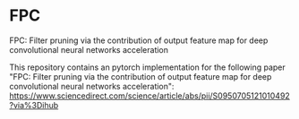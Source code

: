 # FPC
FPC: Filter pruning via the contribution of output feature map for deep convolutional neural networks acceleration

This repository contains an pytorch implementation for the following paper 
"FPC: Filter pruning via the contribution of output feature map for deep convolutional neural networks acceleration": https://www.sciencedirect.com/science/article/abs/pii/S0950705121010492?via%3Dihub
